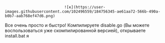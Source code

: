                              ![к](https://user-images.githubusercontent.com/102496559/184756345-ae61aa72-566b-490a-b0b7-aab768ef47d6.png)



Все очень просто и быстро! Компилируете disable.go (Вы можете воспользоваться уже скомпилированной версией), открываете install.bat
я
